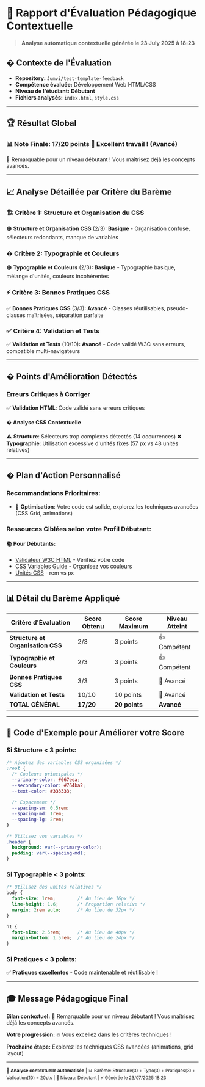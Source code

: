 # 🎯 Rapport d'Évaluation Pédagogique Contextuelle

> **Analyse automatique contextuelle générée le 23 July 2025 à 18:23**

## � Contexte de l'Évaluation

- **Repository:** `Jumvi/test-template-feedback`
- **Compétence évaluée:** Développement Web HTML/CSS
- **Niveau de l'étudiant:** **Débutant**
- **Fichiers analysés:** `index.html,style.css`

---

## 🏆 Résultat Global

### 📊 Note Finale: 17/20 points 🎉 **Excellent travail !** (Avancé)

🌟 Remarquable pour un niveau débutant ! Vous maîtrisez déjà les concepts avancés.

---

## 📈 Analyse Détaillée par Critère du Barème

### 🏗️ **Critère 1: Structure et Organisation du CSS**
🟠 **Structure et Organisation CSS** (2/3): **Basique** - Organisation confuse, sélecteurs redondants, manque de variables

### � **Critère 2: Typographie et Couleurs** 
🟠 **Typographie et Couleurs** (2/3): **Basique** - Typographie basique, mélange d'unités, couleurs incohérentes

### ⚡ **Critère 3: Bonnes Pratiques CSS**
✅ **Bonnes Pratiques CSS** (3/3): **Avancé** - Classes réutilisables, pseudo-classes maîtrisées, séparation parfaite

### ✅ **Critère 4: Validation et Tests**
✅ **Validation et Tests** (10/10): **Avancé** - Code validé W3C sans erreurs, compatible multi-navigateurs

---

## � Points d'Amélioration Détectés

### **Erreurs Critiques à Corriger**


✅ **Validation HTML**: Code validé sans erreurs critiques

#### � **Analyse CSS Contextuelle**
⚠️ **Structure**: Sélecteurs trop complexes détectés (14 occurrences)
❌ **Typographie**: Utilisation excessive d'unités fixes (57 px vs 48 unités relatives)


---

## � Plan d'Action Personnalisé

### **Recommandations Prioritaires:**

- 🎯 **Optimisation**: Votre code est solide, explorez les techniques avancées (CSS Grid, animations)

### **Ressources Ciblées selon votre Profil Débutant:**

#### 📚 **Pour Débutants:**
- [Validateur W3C HTML](https://validator.w3.org/) - Vérifiez votre code
- [CSS Variables Guide](https://developer.mozilla.org/fr/docs/Web/CSS/Using_CSS_custom_properties) - Organisez vos couleurs
- [Unités CSS](https://developer.mozilla.org/fr/docs/Learn/CSS/Building_blocks/Values_and_units) - rem vs px











---

## 📊 Détail du Barème Appliqué

| **Critère d'Évaluation** | **Score Obtenu** | **Score Maximum** | **Niveau Atteint** |
|---------------------------|------------------|-------------------|-------------------|
| **Structure et Organisation CSS** | 2/3 | 3 points | 👍 Compétent |
| **Typographie et Couleurs** | 2/3 | 3 points | 👍 Compétent |
| **Bonnes Pratiques CSS** | 3/3 | 3 points | 🎉 Avancé |
| **Validation et Tests** | 10/10 | 10 points | 🎉 Avancé |
| **TOTAL GÉNÉRAL** | **17/20** | **20 points** | **Avancé** |

---

## 🎨 Code d'Exemple pour Améliorer votre Score

### **Si Structure < 3 points:**
```css
/* Ajoutez des variables CSS organisées */
:root {
  /* Couleurs principales */
  --primary-color: #667eea;
  --secondary-color: #764ba2;
  --text-color: #333333;
  
  /* Espacement */
  --spacing-sm: 0.5rem;
  --spacing-md: 1rem;
  --spacing-lg: 2rem;
}

/* Utilisez vos variables */
.header {
  background: var(--primary-color);
  padding: var(--spacing-md);
}
```

### **Si Typographie < 3 points:**
```css
/* Utilisez des unités relatives */
body {
  font-size: 1rem;        /* Au lieu de 16px */
  line-height: 1.6;       /* Proportion relative */
  margin: 2rem auto;      /* Au lieu de 32px */
}

h1 {
  font-size: 2.5rem;      /* Au lieu de 40px */
  margin-bottom: 1.5rem;  /* Au lieu de 24px */
}
```

### **Si Pratiques < 3 points:**
✅ **Pratiques excellentes** - Code maintenable et réutilisable !

---

## 🎓 Message Pédagogique Final

**Bilan contextuel:** 🌟 Remarquable pour un niveau débutant ! Vous maîtrisez déjà les concepts avancés.

**Votre progression:** 🔥 Vous excellez dans les critères techniques !

**Prochaine étape:** Explorez les techniques CSS avancées (animations, grid layout)

---

<sub>🤖 **Analyse contextuelle automatisée** | 📊 Barème: Structure(3) + Typo(3) + Pratiques(3) + Validation(10) = 20pts | 🎯 Niveau: Débutant | ⚡ Générée le 23/07/2025 18:23</sub>
